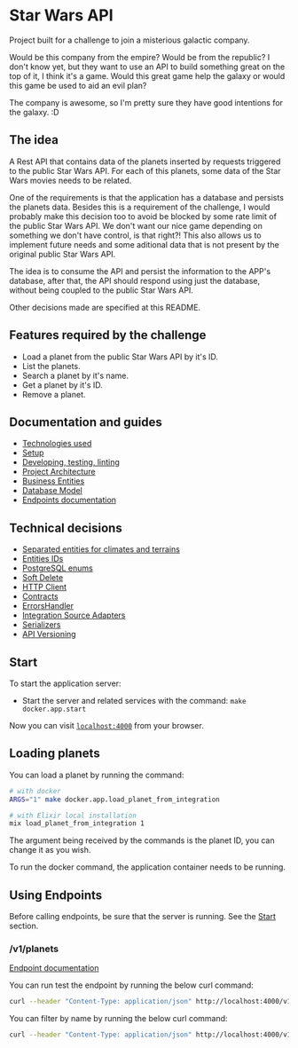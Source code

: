 # Star Wars API

Project built for a challenge to join a misterious galactic company.

Would be this company from the empire? Would be from the republic? I don't know yet, but they want to use an API to build something great on the top of it, I think it's a game. Would this great game help the galaxy or would this game be used to aid an evil plan?

The company is awesome, so I'm pretty sure they have good intentions for the galaxy. :D

## The idea

A Rest API that contains data of the planets inserted by requests triggered to the public Star Wars API. For each of this planets, some data of the Star Wars movies needs to be related.

One of the requirements is that the application has a database and persists the planets data. Besides this is a requirement of the challenge, I would probably make this decision too to avoid be blocked by some rate limit of the public Star Wars API. We don't want our nice game depending on something we don't have control, is that right?! This also allows us to implement future needs and some aditional data that is not present by the original public Star Wars API.

The idea is to consume the API and persist the information to the APP's database, after that, the API should respond using just the database, without being coupled to the public Star Wars API.

Other decisions made are specified at this README.

## Features required by the challenge

  * Load a planet from the public Star Wars API by it's ID.
  * List the planets.
  * Search a planet by it's name.
  * Get a planet by it's ID.
  * Remove a planet.

## Documentation and guides

  * [Technologies used](https://github.com/williamweckl/star_wars_api/blob/main/priv/doc/techs-used.md)
  * [Setup](https://github.com/williamweckl/star_wars_api/blob/main/priv/doc/setup.md)
  * [Developing, testing, linting](https://github.com/williamweckl/star_wars_api/blob/main/priv/doc/developing.md)
  * [Project Architecture](https://github.com/williamweckl/star_wars_api/blob/main/priv/doc/project-architecture.md)
  * [Business Entities](https://github.com/williamweckl/star_wars_api/blob/main/priv/doc/entities.md)
  * [Database Model](https://github.com/williamweckl/star_wars_api/blob/main/priv/doc/database-model.md)
  * [Endpoints documentation](https://app.swaggerhub.com/apis/WILLIAMWECKL_1/star_wars_api/1.0.0)

## Technical decisions

  * [Separated entities for climates and terrains](https://github.com/williamweckl/star_wars_api/blob/main/priv/doc/tech-decisions/separate-entities-for-climates-and-terrains.md)
  * [Entities IDs](https://github.com/williamweckl/star_wars_api/blob/main/priv/doc/tech-decisions/ids.md)
  * [PostgreSQL enums](https://github.com/williamweckl/star_wars_api/blob/main/priv/doc/tech-decisions/postgres-enums.md)
  * [Soft Delete](https://github.com/williamweckl/star_wars_api/blob/main/priv/doc/tech-decisions/soft-delete.md)
  * [HTTP Client](https://github.com/williamweckl/star_wars_api/blob/main/priv/doc/tech-decisions/http-client.md)
  * [Contracts](https://github.com/williamweckl/star_wars_api/blob/main/priv/doc/tech-decisions/contracts.md)
  * [ErrorsHandler](https://github.com/williamweckl/star_wars_api/blob/main/priv/doc/tech-decisions/errors-handler.md)
  * [Integration Source Adapters](https://github.com/williamweckl/star_wars_api/blob/main/priv/doc/tech-decisions/integration-source-adapters.md)
  * [Serializers](https://github.com/williamweckl/star_wars_api/blob/main/priv/doc/tech-decisions/serializers.md)
  * [API Versioning](https://github.com/williamweckl/star_wars_api/blob/main/priv/doc/tech-decisions/api-versioning.md)

## Start

To start the application server:

  * Start the server and related services with the command: `make docker.app.start`

Now you can visit [`localhost:4000`](http://localhost:4000) from your browser.

## Loading planets

You can load a planet by running the command:

```bash
# with docker
ARGS="1" make docker.app.load_planet_from_integration

# with Elixir local installation
mix load_planet_from_integration 1
```

The argument being received by the commands is the planet ID, you can change it as you wish.

To run the docker command, the application container needs to be running.

## Using Endpoints

Before calling endpoints, be sure that the server is running. See the [Start](#start) section.

### /v1/planets

[Endpoint documentation](https://app.swaggerhub.com/apis/WILLIAMWECKL_1/star_wars_api/1.0.0#/planet/get_v1_planets)

You can run test the endpoint by running the below curl command:

```bash
curl --header "Content-Type: application/json" http://localhost:4000/v1/planets
```

You can filter by name by running the below curl command:

```bash
curl --header "Content-Type: application/json" http://localhost:4000/v1/planets?name=tatoo
```
